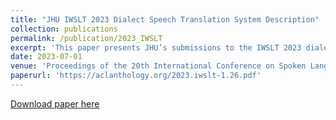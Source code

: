 ```yaml
---
title: "JHU IWSLT 2023 Dialect Speech Translation System Description"
collection: publications
permalink: /publication/2023_IWSLT
excerpt: 'This paper presents JHU’s submissions to the IWSLT 2023 dialectal and low-resource track of Tunisian Arabic to English speech translation. The Tunisian dialect lacks formal orthography and abundant training data, making it challenging to develop effective speech translation (ST) systems. To address these challenges, we explore the integration of large pre-trained machine translation (MT) models, such as mBART and NLLB-200 in both end-to-end (E2E) and cascaded speech translation (ST) systems. We also improve the performance of automatic speech recognition (ASR) through the use of pseudo-labeling data augmentation and channel matching on telephone data. Finally, we combine our E2E and cascaded ST systems with Minimum Bayes-Risk decoding. Our combined system achieves a BLEU score of 21.6 and 19.1 on test2 and test3, respectively. '
date: 2023-07-01
venue: 'Proceedings of the 20th International Conference on Spoken Language Translation (IWSLT 2023)'
paperurl: 'https://aclanthology.org/2023.iwslt-1.26.pdf'
---
```

[Download paper here](https://aclanthology.org/2023.iwslt-1.26.pdf)
